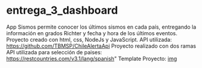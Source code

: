 # entrega_3_dashboard

App Sismos permite conocer los últimos sismos en cada país, entregando la información en grados Richter y fecha y hora de los últimos eventos. 
Proyecto creado con html, css, NodeJs y JavaScript. API utilizada: https://github.com/TBMSP/ChileAlertaApi
Proyecto realizado con dos ramas
API utilizada para selección de paises: https://restcountries.com/v3.1/lang/spanish"
Template Proyecto:
[img](./assets/imgs/template.jpg)
